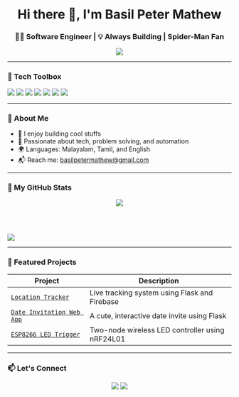 <h1 align="center">Hi there 👋, I'm Basil Peter Mathew</h1>
<h3 align="center">🧑‍💻 Software Engineer | 💡 Always Building | Spider-Man Fan</h3>

<p align="center">
  <img src="https://readme-typing-svg.demolab.com/?lines=Creative+Developer;Python+%7C+sql+%7C+Graphic_Desining+Enthusiast;IoT+%26+Embedded+Explorer;Loves+Tech+%26+Spidey+Stuff!&center=true&width=500&height=45&color=F75C7E&vCenter=true&pause=1000" />
</p>

---

### 🧰 Tech Toolbox

<p align="left">
  <img src="https://img.shields.io/badge/Python-3776AB?style=for-the-badge&logo=python&logoColor=white"/>
  <img src="https://img.shields.io/badge/Graphic%20Designing-E535AB?style=for-the-badge&logo=adobecreativecloud&logoColor=white"/>
  <img src="https://img.shields.io/badge/Firebase-ffca28?style=for-the-badge&logo=firebase&logoColor=black"/>
  <img src="https://img.shields.io/badge/SQL-003B57?style=for-the-badge&logo=postgresql&logoColor=white"/>
  <img src="https://img.shields.io/badge/DBMS-1F8ACB?style=for-the-badge"/>
  <img src="https://img.shields.io/badge/Data%20Science-F7931E?style=for-the-badge"/>
  <img src="https://img.shields.io/badge/Arduino-00979D?style=for-the-badge&logo=arduino&logoColor=white"/>
</p>

---

### 🌟 About Me

 
- 🧪 I enjoy building cool stuffs 
- 🧠 Passionate about tech, problem solving, and automation  
- 🌍 Languages: Malayalam, Tamil, and English  
- 📬 Reach me: basilpetermathew@gmail.com  

---

### 🚀 My GitHub Stats

<p align="center">
  <img src="https://github-readme-stats.vercel.app/api?username=peter00123&show_icons=true&hide=prs,issues,contribs,stars&count_private=true&theme=tokyonight&custom_title=Peter's%20GitHub%20Stats" />

  <br/><br/>

  <!-- Language stats card -->
  <img src="https://github-readme-stats.vercel.app/api/top-langs/?username=peter00123&theme=tokyonight&layout=compact&langs_count=5&hide_title=false&custom_title=Languages%20Used" />
</p>



---

### 🎯 Featured Projects

| Project | Description |
|--------|-------------|
| [`Location Tracker`](https://github.com/peter00123/location-tracker) | Live tracking system using Flask and Firebase |
| [`Date Invitation Web App`](https://github.com/peter00123/ask-them-out) | A cute, interactive date invite using Flask |
| [`ESP8266 LED Trigger`](#) | Two-node wireless LED controller using nRF24L01 |

---

### 📫 Let's Connect

<p align="center">
  <a href="mailto:basilpetermathew@gmail.com"><img src="https://img.shields.io/badge/Gmail-D14836?style=for-the-badge&logo=gmail&logoColor=white"/></a>
  <a href="https://github.com/peter00123"><img src="https://img.shields.io/badge/GitHub-100000?style=for-the-badge&logo=github&logoColor=white"/></a>
</p>
